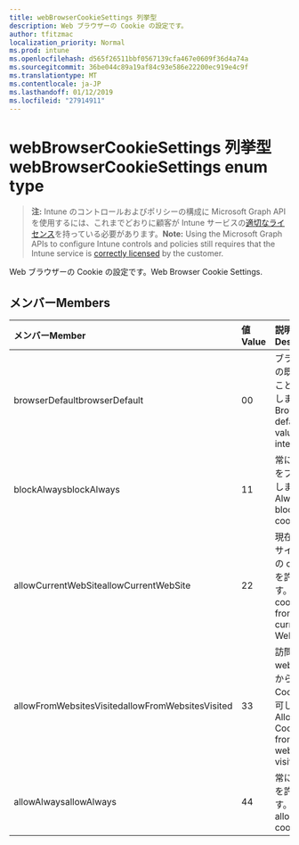 ```yaml
---
title: webBrowserCookieSettings 列挙型
description: Web ブラウザーの Cookie の設定です。
author: tfitzmac
localization_priority: Normal
ms.prod: intune
ms.openlocfilehash: d565f26511bbf0567139cfa467e0609f36d4a74a
ms.sourcegitcommit: 36be044c89a19af84c93e586e22200ec919e4c9f
ms.translationtype: MT
ms.contentlocale: ja-JP
ms.lasthandoff: 01/12/2019
ms.locfileid: "27914911"
---
```

# <a name="webbrowsercookiesettings-enum-type"></a><span data-ttu-id="2e011-103">webBrowserCookieSettings 列挙型</span><span class="sxs-lookup"><span data-stu-id="2e011-103">webBrowserCookieSettings enum type</span></span>

> <span data-ttu-id="2e011-104">**注:** Intune のコントロールおよびポリシーの構成に Microsoft Graph API を使用するには、これまでどおりに顧客が Intune サービスの[適切なライセンス](https://go.microsoft.com/fwlink/?linkid=839381)を持っている必要があります。</span><span class="sxs-lookup"><span data-stu-id="2e011-104">**Note:** Using the Microsoft Graph APIs to configure Intune controls and policies still requires that the Intune service is [correctly licensed](https://go.microsoft.com/fwlink/?linkid=839381) by the customer.</span></span>

<span data-ttu-id="2e011-105">Web ブラウザーの Cookie の設定です。</span><span class="sxs-lookup"><span data-stu-id="2e011-105">Web Browser Cookie Settings.</span></span>
## <a name="members"></a><span data-ttu-id="2e011-106">メンバー</span><span class="sxs-lookup"><span data-stu-id="2e011-106">Members</span></span>
|<span data-ttu-id="2e011-107">メンバー</span><span class="sxs-lookup"><span data-stu-id="2e011-107">Member</span></span>|<span data-ttu-id="2e011-108">値</span><span class="sxs-lookup"><span data-stu-id="2e011-108">Value</span></span>|<span data-ttu-id="2e011-109">説明</span><span class="sxs-lookup"><span data-stu-id="2e011-109">Description</span></span>|
|:---|:---|:---|
|<span data-ttu-id="2e011-110">browserDefault</span><span class="sxs-lookup"><span data-stu-id="2e011-110">browserDefault</span></span>|<span data-ttu-id="2e011-111">0</span><span class="sxs-lookup"><span data-stu-id="2e011-111">0</span></span>|<span data-ttu-id="2e011-112">ブラウザーの既定値でことを目的しません。</span><span class="sxs-lookup"><span data-stu-id="2e011-112">Browser default value, no intent.</span></span>|
|<span data-ttu-id="2e011-113">blockAlways</span><span class="sxs-lookup"><span data-stu-id="2e011-113">blockAlways</span></span>|<span data-ttu-id="2e011-114">1</span><span class="sxs-lookup"><span data-stu-id="2e011-114">1</span></span>|<span data-ttu-id="2e011-115">常に cookie をブロックします。</span><span class="sxs-lookup"><span data-stu-id="2e011-115">Always block cookies.</span></span>|
|<span data-ttu-id="2e011-116">allowCurrentWebSite</span><span class="sxs-lookup"><span data-stu-id="2e011-116">allowCurrentWebSite</span></span>|<span data-ttu-id="2e011-117">2</span><span class="sxs-lookup"><span data-stu-id="2e011-117">2</span></span>|<span data-ttu-id="2e011-118">現在の Web サイトからの cookie を許可します。</span><span class="sxs-lookup"><span data-stu-id="2e011-118">Allow cookies from current Web site.</span></span>|
|<span data-ttu-id="2e011-119">allowFromWebsitesVisited</span><span class="sxs-lookup"><span data-stu-id="2e011-119">allowFromWebsitesVisited</span></span>|<span data-ttu-id="2e011-120">3</span><span class="sxs-lookup"><span data-stu-id="2e011-120">3</span></span>|<span data-ttu-id="2e011-121">訪問した web サイトからの Cookie を許可します。</span><span class="sxs-lookup"><span data-stu-id="2e011-121">Allow Cookies from websites visited.</span></span>|
|<span data-ttu-id="2e011-122">allowAlways</span><span class="sxs-lookup"><span data-stu-id="2e011-122">allowAlways</span></span>|<span data-ttu-id="2e011-123">4</span><span class="sxs-lookup"><span data-stu-id="2e011-123">4</span></span>|<span data-ttu-id="2e011-124">常に cookie を許可します。</span><span class="sxs-lookup"><span data-stu-id="2e011-124">Always allow cookies.</span></span>|



